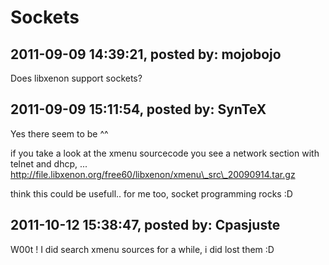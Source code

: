 # Sockets

## 2011-09-09 14:39:21, posted by: mojobojo

Does libxenon support sockets?

## 2011-09-09 15:11:54, posted by: SynTeX

Yes there seem to be ^^   
   
 if you take a look at the xmenu sourcecode you see a network section with telnet and dhcp, ...  
 http://file.libxenon.org/free60/libxenon/xmenu\_src\_20090914.tar.gz  
   
 think this could be usefull.. for me too, socket programming rocks :D

## 2011-10-12 15:38:47, posted by: Cpasjuste

W00t ! I did search xmenu sources for a while, i did lost them :D